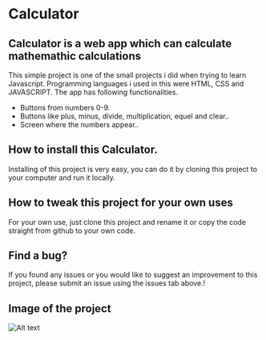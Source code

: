 # Calculator

## Calculator is a web app which can calculate mathemathic calculations

This simple project is one of the small projects i did when trying to learn Javascript. Programming languages i used in this were HTML, CSS and JAVASCRIPT. The app has following functionalities.

* Buttons from numbers 0-9.
* Buttons like plus, minus, divide, multiplication, equel and clear..
* Screen where the numbers appear..

## How to install this Calculator.

Installing of this project is very easy, you can do it by cloning this project to your computer and run it locally.

## How to tweak this project for your own uses

For your own use, just clone this project and rename it or copy the code straight from github to your own code.

## Find a bug?

If you found any issues or you would like to suggest an improvement to this project, please submit an issue using the issues tab above.!

## Image of the project
![Alt text](https://user-images.githubusercontent.com/129946468/231997035-284617fd-fc26-4bf0-bbb2-07a03adb64fc.png)

